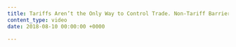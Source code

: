 ```yaml
---
title: Tariffs Aren’t the Only Way to Control Trade. Non-Tariff Barriers, Explained.
content_type: video
date: 2018-08-10 00:00:00 +0000

---
```

